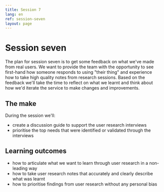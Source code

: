 ```yaml
---
title: Session 7
lang: en
ref: session-seven
layout: page
---
```


# Session seven

The plan for session seven is to get some feedback on what we've made from real users. We want to provide the team with the opportunity to see first-hand how someone responds to using "their thing" and experience how to take high quality notes from research sessions. Based on the feedback we'll take the time to reflect on what we learnt and think about how we'd iterate the service to make changes and improvements.

## The make

During the session we'll:

* create a discussion guide to support the user research interviews
* prioritise the top needs that were identified or validated through the interviews  

## Learning outcomes

* how to articulate what we want to learn through user research in a non-leading way
* how to take user research notes that accurately and clearly describe what was learnt
* how to prioritise findings from user research without any personal bias

